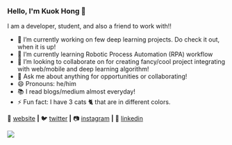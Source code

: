 ### Hello, I'm Kuok Hong 👋


I am a developer, student, and also a friend to work with!!

- 🔭 I’m currently working on few deep learning projects. Do check it out, when it is up!
- 🌱 I’m currently learning Robotic Process Automation (RPA) workflow
- 👯 I’m looking to collaborate on for creating fancy/cool project integrating with web/mobile and deep learning algorithm!
- 💬 Ask me about anything for opportunities or collaborating!
- 😄 Pronouns: he/him
- 📚 I read blogs/medium almost everyday!
- ⚡ Fun fact: I have 3 cats 🐈 that are in different colors.

🏡 [website][website] **|** 
🐦 [twitter][twitter] **|** 
📷 [instagram][instagram] **|** 
👔 [linkedin][linkedin]

[website]: https://quietrex.github.io/portfolio-rex/
[twitter]: https://twitter.com/quietrex
[instagram]: https://instagram.com/quietrex
[linkedin]: https://linkedin.com/in/quietrex

<img src="https://media.giphy.com/media/l0EoAMuZEZg1T5fS8/giphy.gif">
